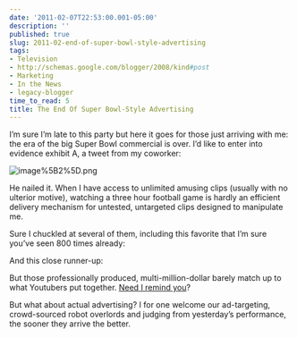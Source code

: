 ```yaml
---
date: '2011-02-07T22:53:00.001-05:00'
description: ''
published: true
slug: 2011-02-end-of-super-bowl-style-advertising
tags:
- Television
- http://schemas.google.com/blogger/2008/kind#post
- Marketing
- In the News
- legacy-blogger
time_to_read: 5
title: The End Of Super Bowl-Style Advertising
---
```



I’m sure I’m late to this party but here it goes for those just arriving with me: the era of the big Super Bowl commercial is over. I’d like to enter into evidence exhibit A, a tweet from my coworker:  

![image%5B2%5D.png](image%5B2%5D.png)

He nailed it. When I have access to unlimited amusing clips (usually with no ulterior motive), watching a three hour football game is hardly an efficient delivery mechanism for untested, untargeted clips designed to manipulate me.

Sure I chuckled at several of them, including this favorite that I’m sure you’ve seen 800 times already:  



And this close runner-up:  



But those professionally produced, multi-million-dollar barely match up to what Youtubers put together. <a href="../2010/2010-11-arduino-day-6-analog-inputs.html" target="_blank">Need I remind you</a>? 

But what about actual advertising? I for one welcome our ad-targeting, crowd-sourced robot overlords and judging from yesterday’s performance, the sooner they arrive the better.